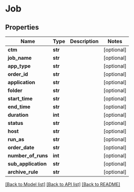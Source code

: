 # Job

## Properties
Name | Type | Description | Notes
------------ | ------------- | ------------- | -------------
**ctm** | **str** |  | [optional] 
**job_name** | **str** |  | [optional] 
**app_type** | **str** |  | [optional] 
**order_id** | **str** |  | [optional] 
**application** | **str** |  | [optional] 
**folder** | **str** |  | [optional] 
**start_time** | **str** |  | [optional] 
**end_time** | **str** |  | [optional] 
**duration** | **int** |  | [optional] 
**status** | **str** |  | [optional] 
**host** | **str** |  | [optional] 
**run_as** | **str** |  | [optional] 
**order_date** | **str** |  | [optional] 
**number_of_runs** | **int** |  | [optional] 
**sub_application** | **str** |  | [optional] 
**archive_rule** | **str** |  | [optional] 

[[Back to Model list]](../README.md#documentation-for-models) [[Back to API list]](../README.md#documentation-for-api-endpoints) [[Back to README]](../README.md)


